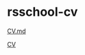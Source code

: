 # rsschool-cv
[CV.md](https://pandaMary.github.io/rsschool-cv/cv)

[CV](https://pandaMary.github.io/rsschool-cv)

